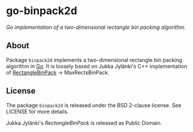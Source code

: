 # go-binpack2d
*Go implementation of a two-dimensional rectangle bin packing algorithm.*

## About

Package `binpack2d` implements a two-dimensional rectangle bin packing algorithm in [Go](https://golang.org). It is loosely based on Jukka Jylänki's C++ implementation of [RectangleBinPack](https://github.com/juj/RectangleBinPack) -> MaxRectsBinPack.

## License

The package `binpack2d` is released under the BSD 2-clause license. See LICENSE for more details.

Jukka Jylänki's *RectangleBinPack* is released as Public Domain.
